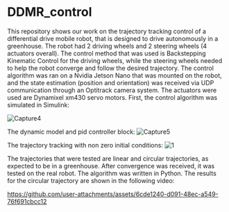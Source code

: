 # DDMR_control
This repository shows our work on the trajectory tracking control of a differential drive mobile robot, that is designed to drive autonomously in a greenhouse. The robot had 2 driving wheels and 2 steering wheels (4 actuators overall). The control method that was used is Backstepping Kinematic Control for the driving wheels, while the steering wheels needed to help the robot converge and follow the desired trajectory. The control algorithm was ran on a Nvidia Jetson Nano that was mounted on the robot, and the state estimation (position and orientation) was received via UDP communication through an Optitrack camera system. The actuators were used are Dynamixel xm430 servo motors. First, the control algorithm was simulated in Simulink:


![Capture4](https://github.com/user-attachments/assets/dec8c9df-b622-4971-b956-307513c64467)




The dynamic model and pid controller block:
![Capture5](https://github.com/user-attachments/assets/fd8bc88b-7987-41a6-b0a8-cc3eb954c398)

The trajectory tracking with non zero initial conditions:
![1](https://github.com/user-attachments/assets/b5211f3d-b62f-410c-8d8a-694e956f835c)

The trajectories that were tested are linear and circular trajectories, as expected to be in a greenhouse.
After convergence was received, it was tested on the real robot. The algorithm was written in Python. The results for the circular trajectory are shown in the following video:



https://github.com/user-attachments/assets/6cde1240-d091-48ec-a549-76f691cbcc12



